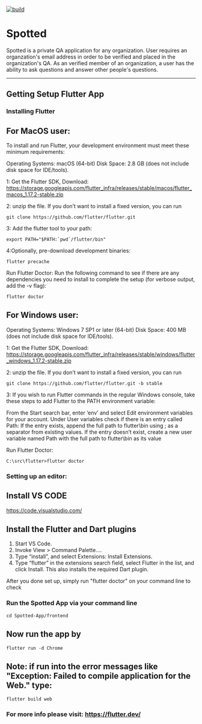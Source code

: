 [![build](https://github.com/felangel/bloc/workflows/build/badge.svg)](https://github.com/felangel/bloc/actions)

# Spotted

Spotted is a private QA application for any organization. User requires an organzation's email address in order to be verified and placed in the organization's QA. As an verified member of an organization, a user has the ability to ask questions and answer other people's questions.
***
## Getting Setup Flutter App
### Installing Flutter
## For MacOS user:
To install and run Flutter, your development environment must meet these minimum requirements:

Operating Systems: macOS (64-bit)
Disk Space: 2.8 GB (does not include disk space for IDE/tools).

1: Get the Flutter SDK, Download:
https://storage.googleapis.com/flutter_infra/releases/stable/macos/flutter_macos_1.17.2-stable.zip

2: unzip the file. If you don’t want to install a fixed version, you can run 

    git clone https://github.com/flutter/flutter.git 

3: Add the flutter tool to your path:

    export PATH="$PATH:`pwd`/flutter/bin"

4:Optionally, pre-download development binaries:

    flutter precache

Run Flutter Doctor:
Run the following command to see if there are any dependencies you need to install to complete the setup (for verbose output, add the -v flag):

    flutter doctor

## For Windows user:
Operating Systems: Windows 7 SP1 or later (64-bit)
Disk Space: 400 MB (does not include disk space for IDE/tools).

1: Get the Flutter SDK, Download:
https://storage.googleapis.com/flutter_infra/releases/stable/windows/flutter_windows_1.17.2-stable.zip

2: unzip the file. If you don’t want to install a fixed version, you can run 

    git clone https://github.com/flutter/flutter.git -b stable

3: If you wish to run Flutter commands in the regular Windows console, take these steps to add Flutter to the PATH environment variable:

From the Start search bar, enter ‘env’ and select Edit environment variables for your account.
Under User variables check if there is an entry called Path:
If the entry exists, append the full path to flutter\bin using ; as a separator from existing values.
If the entry doesn’t exist, create a new user variable named Path with the full path to flutter\bin as its value

Run Flutter Doctor:

    C:\src\flutter>flutter doctor


### Setting up an editor:
## Install VS CODE 
https://code.visualstudio.com/

## Install the Flutter and Dart plugins
1. Start VS Code.
2. Invoke View > Command Palette….
3. Type “install”, and select Extensions: Install Extensions.
4. Type “flutter” in the extensions search field, select Flutter in the list, and click Install. This also installs the required Dart plugin.

After you done set up, simply run "flutter doctor" on your command line to check 

### Run the Spotted App via your command line

    cd Spotted-App/frontend 
 
## Now run the app by 

    flutter run -d Chrome
   
## Note: if run into the error messages like "Exception: Failed to compile application for the Web." type:

    flutter build web
    

### For more info please visit: https://flutter.dev/
